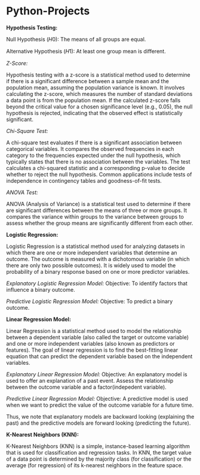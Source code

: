 # Python-Projects

**Hypothesis Testing:**

Null Hypothesis (𝐻0): The means of all groups are equal.

Alternative Hypothesis (𝐻1): At least one group mean is different.

_Z-Score:_

Hypothesis testing with a z-score is a statistical method used to determine if there is a significant difference between a sample mean and the population mean, assuming the population variance is known. It involves calculating the z-score, which measures the number of standard deviations a data point is from the population mean. If the calculated z-score falls beyond the critical value for a chosen significance level (e.g., 0.05), the null hypothesis is rejected, indicating that the observed effect is statistically significant.

_Chi-Square Test:_

A chi-square test evaluates if there is a significant association between categorical variables. It compares the observed frequencies in each category to the frequencies expected under the null hypothesis, which typically states that there is no association between the variables. The test calculates a chi-squared statistic and a corresponding p-value to decide whether to reject the null hypothesis. Common applications include tests of independence in contingency tables and goodness-of-fit tests.

_ANOVA Test:_

ANOVA (Analysis of Variance) is a statistical test used to determine if there are significant differences between the means of three or more groups. It compares the variance within groups to the variance between groups to assess whether the group means are significantly different from each other.



**Logistic Regression:**

Logistic Regression is a statistical method used for analyzing datasets in which there are one or more independent variables that determine an outcome. The outcome is measured with a dichotomous variable (in which there are only two possible outcomes). It is widely used to model the probability of a binary response based on one or more predictor variables.

_Explanatory Logistic Regression Model:_
Objective: To identify factors that influence a binary outcome.

_Predictive Logistic Regression Model:_
Objective: To predict a binary outcome.


**Linear Regression Model:**

Linear Regression is a statistical method used to model the relationship between a dependent variable (also called the target or outcome variable) and one or more independent variables (also known as predictors or features). The goal of linear regression is to find the best-fitting linear equation that can predict the dependent variable based on the independent variables.

_Explanatory Linear Regression Model:_
Objective: An explanatory model is used to offer an explanation of a past event. Assess the relationship between the outcome variable and a factor(indepedent variable).

_Predictive Linear Regression Model:_
Objective: A predictive model is used when we want to predict the value of the outcome variable for a future time.

Thus, we note that explanatory models are backward looking (explaining the past) and the predictive models are forward looking (predicting the future).

**K-Nearest Neighbors (KNN):**

K-Nearest Neighbors (KNN) is a simple, instance-based learning algorithm that is used for classification and regression tasks. In KNN, the target value of a data point is determined by the majority class (for classification) or the average (for regression) of its k-nearest neighbors in the feature space. 
